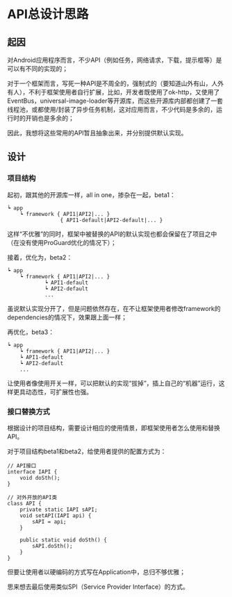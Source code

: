 # API总设计思路



## 起因
对Android应用程序而言，不少API（例如任务，网络请求，下载，提示框等）是可以有不同的实现的；

对于一个框架而言，写死一种API是不周全的，强制式的（要知道山外有山，人外有人），不利于框架使用者自行扩展，比如，开发者既使用了ok-http，又使用了EventBus，universal-image-loader等开源库，而这些开源库内部都创建了一套线程池，或都使用/封装了异步任务机制，这对应用而言，不少代码是多余的，运行时的开销也是多余的；

因此，我想将这些常用的API暂且抽象出来，并分别提供默认实现。


## 设计


### 项目结构

起初，跟其他的开源库一样，all in one，掺杂在一起，beta1：

	┕ app
		┕ framework { API1|API2|... }
					 { API1-default|API2-default|... }

这样“不优雅”的同时，框架中被替换的API的默认实现也都会保留在了项目之中（在没有使用ProGuard优化的情况下）；

接着，优化为，beta2：

	┕ app
		┕ framework { API1|API2|... }
				┕ API1-default
				┕ API2-default
				...

虽说默认实现分开了，但是问题依然存在，在不让框架使用者修改framework的dependencies的情况下，效果跟上面一样；

再优化，beta3：

	┕ app
		┕ framework { API1|API2|... }
		┕ API1-default
		┕ API2-default
		...

让使用者像使用开关一样，可以把默认的实现“拔掉”，插上自己的“机器”运行，这样更具动态性，可扩展性也强。




### 接口替换方式

根据设计的项目结构，需要设计相应的使用情景，即框架使用者怎么使用和替换API。

对于项目结构beta1和beta2，给使用者提供的配置方式为：

	// API接口
	interface IAPI {
		void doSth();
	}

	// 对外开放的API类
	class API {
		private static IAPI sAPI;
		void setAPI(IAPI api) {
			sAPI = api;
		}

		public static void doSth() {
			sAPI.doSth();
		}
	}

但要让使用者以硬编码的方式写在Application中，总归不够优雅；

思来想去最后使用类似SPI（Service Provider Interface）的方式。


